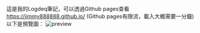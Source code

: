 這是我的Logdeq筆記，可以透過Github pages查看 https://jimmy888888.github.io/ (Github pages有限流，載入大概需要一分鐘)
以下是預覽圖：
![preview](https://i.imgur.com/example.jpg)
